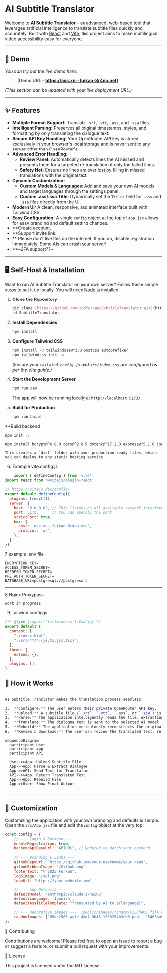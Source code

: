 # AI Subtitle Translator

Welcome to **AI Subtitle Translator** – an advanced, web-based tool that leverages artificial intelligence to translate subtitle files quickly and accurately. Built with [React](https://react.dev/) and [Vite](https://vitejs.dev/), this project aims to make multilingual video accessibility easy for everyone.

-----

## 🚀 Demo

*You can try out the live demo here:*

> **[Demo URL – https://ass.xn--furkan-8r4ea.net]**

*(This section can be updated with your live deployment URL.)*

-----

## ✨ Features

  - **Multiple Format Support:** Translate `.srt`, `.vtt`, `.ass`, and `.ssa` files.
  - **Intelligent Parsing:** Preserves all original timestamps, styles, and formatting by only translating the dialogue text.
  - **Secure API Key Handling:** Your OpenRouter API key is stored exclusively in your browser's local storage and is never sent to any server other than OpenRouter's.
  - **Advanced Error Handling:**
      - **Review Panel:** Automatically detects lines the AI missed and presents them for a targeted re-translation of only the failed lines.
      - **Safety Net:** Ensures no lines are ever lost by filling in missed translations with the original text.
  - **Dynamic Customization:**
      - **Custom Models & Languages:** Add and save your own AI models and target languages through the settings panel.
      - **Custom .ass/.ssa Title:** Dynamically set the `Title:` field for `.ass` and `.ssa` files directly from the UI.
  - **Modern UI:** A clean, responsive, and animated interface built with Tailwind CSS.
  - **Easy Configuration:** A single `config` object at the top of `App.jsx` allows for easy branding and default setting changes.
  - **Create account.
  - **Support invite link.
  - ** Please don't live this on the internet. If you do, disable registration immediately. Some AIs can crash your server!
  - **~2FA support??~

-----


## 🖥️ Self-Host & Installation

Want to run AI Subtitle Translator on your own server? Follow these simple steps to set it up locally. You will need [Node.js](https://nodejs.org/) installed.

1.  **Clone the Repository**

    ```bash
    git clone [https://github.com/esdfurkan/SubtitleTranslator.git](https://github.com/esdfurkan/SubtitleTranslator.git)
    cd SubtitleTranslator
    ```

2.  **Install Dependencies**

    ```bash
    npm install
    ```

3.  **Configure Tailwind CSS**

    ```bash
    npm install -D tailwindcss@^3.0 postcss autoprefixer
    npx tailwindcss init -p
    ```

    *(Ensure your `tailwind.config.js` and `src/index.css` are configured as per the Vite guide.)*

4.  **Start the Development Server**

    ```bash
    npm run dev
    ```

    The app will now be running locally at `http://localhost:5173/`.

5.  **Build for Production**

    ```bash
    npm run build
    ```
**Build backend
 ```bash
npm init -y
 ```
 ```bash
npm install bcrypt@^6.0.0 cors@^2.8.5 dotenv@^17.2.0 express@^5.1.0 jsonwebtoken@^9.0.2 pg@^8.16.3 qrcode@^1.5.4 speakeasy@^2.0.0
```
    This creates a `dist` folder with your production-ready files, which you can deploy to any static hosting service.
6. Example vite.config.js
```js
    import { defineConfig } from 'vite'
import react from '@vitejs/plugin-react'

// https://vitejs.dev/config/
export default defineConfig({
  plugins: [react()],
  server: {
    host: '0.0.0.0', // This listens on all available network interfaces
    port: 5173,      // You can specify the port
    strictPort: true,
    hmr: {
      host: 'ass.xn--furkan-8r4ea.net',
      protocol: 'ws',
    },
  }
})
```
7 example .env file
```env
ENCRYPTION_KEY=
ACCESS_TOKEN_SECRET=
REFRESH_TOKEN_SECRET=
PRE_AUTH_TOKEN_SECRET=
DATABASE_URL=postgresql://postgresurl
```
-----
8.Nginx Proxypass
```nginx
work in progress
```
9. tailwind.config.js
```js
/** @type {import('tailwindcss').Config} */
export default {
  content: [
    "./index.html",
    "./src/**/*.{js,ts,jsx,tsx}",
  ],
  theme: {
    extend: {},
  },
  plugins: [],
}
```
## 📝 How it Works
```css

AI Subtitle Translator makes the translation process seamless:

1.  **Configure:** The user enters their private OpenRouter API key.
2.  **Upload:** A subtitle file (`.srt`, `.vtt`, `.ass`, or `.ssa`) is uploaded.
3.  **Parse:** The application intelligently reads the file, extracting *only* the dialogue that needs translation while safely storing all timestamps and style codes.
4.  **Translate:** The dialogue text is sent to the selected AI model.
5.  **Rebuild:** The application meticulously reconstructs the original file, inserting the translated text back into its correct place, ensuring no formatting is lost.
6.  **Review & Download:** The user can review the translated text, re-translate any lines the AI missed, and download the final, perfectly formatted file.
```
```mermaid
sequenceDiagram
  participant User
  participant App
  participant API

  User->>App: Upload Subtitle File
  App->>App: Parse & Extract Dialogue
  App->>API: Send Text for Translation
  API-->>App: Return Translated Text
  App->>App: Rebuild File
  App->>User: Show Final Output


```
-----

## 🔧 Customization

Customizing the application with your own branding and defaults is simple. Open the `src/App.jsx` file and edit the `config` object at the very top:

```javascript
const config = {
    // --- Login & Backend ---
    enableRegistration: true,
    backendApiBaseUrl: "APİURL", // Updated to match your backend
    
    // --- Branding & Links ---
    githubRepoUrl: "https://github.com/your-username/your-repo",
    githubRibbonImage: "/Github.png",
    footerText: "© 2025 Furkan",
    logoImage: "/sol.png",
    logoUrl: "https://your-website.com",

    // --- App Defaults ---
    defaultModel: 'anthropic/claude-3-haiku',
    defaultLanguage: 'Spanish',
    defaultAssTitleTemplate: "Translated by AI to ${language}",

    // --- Decorative Images ---  /public/images/random/FILENAME file names example
    randomImages: ['85dc2986-ae1e-4be1-9b46-1958254b3cb0.png', '5463ea9b-533d-414b-8c9f-b5595358f067.png', '959adc11-0782-40a8-8e00-18951742bdd9.png', '931e51db-d4a6-4c87-bf38-c8813f375983.png', '3ca94fd2-9a4d-4b1b-8b1e-9f76a39dc9b5.png', '478b45d6-5f23-4844-9606-45f7f24a5fc2.png', '7185bd14-4276-4420-a291-01c1394a2557.png']
};
```
🤝 Contributing

Contributions are welcome! Please feel free to open an issue to report a bug or suggest a feature, or submit a pull request with your improvements.


📄 License

This project is licensed under the MIT License.

